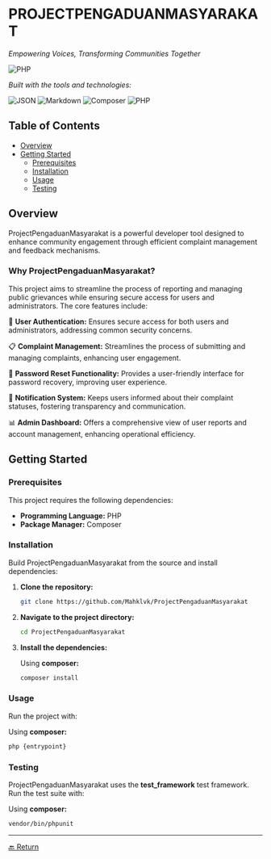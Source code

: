 # PROJECTPENGADUANMASYARAKAT

*Empowering Voices, Transforming Communities Together*

![PHP](https://img.shields.io/badge/PHP-54.6%25-777BB4?logo=php&logoColor=white)

*Built with the tools and technologies:*

![JSON](https://img.shields.io/badge/JSON-000000?logo=json&logoColor=white)
![Markdown](https://img.shields.io/badge/Markdown-000000?logo=markdown&logoColor=white)
![Composer](https://img.shields.io/badge/Composer-885630?logo=composer&logoColor=white)
![PHP](https://img.shields.io/badge/PHP-777BB4?logo=php&logoColor=white)

## Table of Contents

- [Overview](#overview)
- [Getting Started](#getting-started)
  - [Prerequisites](#prerequisites)
  - [Installation](#installation)
  - [Usage](#usage)
  - [Testing](#testing)

## Overview

ProjectPengaduanMasyarakat is a powerful developer tool designed to enhance community engagement through efficient complaint management and feedback mechanisms.

### Why ProjectPengaduanMasyarakat?

This project aims to streamline the process of reporting and managing public grievances while ensuring secure access for users and administrators. The core features include:

🔐 **User Authentication:** Ensures secure access for both users and administrators, addressing common security concerns.

📋 **Complaint Management:** Streamlines the process of submitting and managing complaints, enhancing user engagement.

🔑 **Password Reset Functionality:** Provides a user-friendly interface for password recovery, improving user experience.

🔔 **Notification System:** Keeps users informed about their complaint statuses, fostering transparency and communication.

📊 **Admin Dashboard:** Offers a comprehensive view of user reports and account management, enhancing operational efficiency.

## Getting Started

### Prerequisites

This project requires the following dependencies:

- **Programming Language:** PHP
- **Package Manager:** Composer

### Installation

Build ProjectPengaduanMasyarakat from the source and install dependencies:

1. **Clone the repository:**
   ```bash
   git clone https://github.com/Mahklvk/ProjectPengaduanMasyarakat
   ```

2. **Navigate to the project directory:**
   ```bash
   cd ProjectPengaduanMasyarakat
   ```

3. **Install the dependencies:**
   
   Using **composer:**
   ```bash
   composer install
   ```

### Usage

Run the project with:

Using **composer:**
```bash
php {entrypoint}
```

### Testing

ProjectPengaduanMasyarakat uses the **test_framework** test framework. Run the test suite with:

Using **composer:**
```bash
vendor/bin/phpunit
```

---

[🔙 Return](#table-of-contents)
